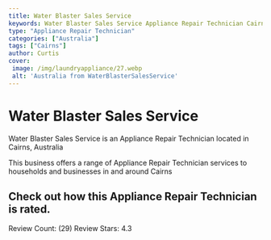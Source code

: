 ```yaml
---
title: Water Blaster Sales Service
keywords: Water Blaster Sales Service Appliance Repair Technician Cairns Australia 
type: "Appliance Repair Technician"
categories: ["Australia"]
tags: ["Cairns"]
author: Curtis
cover:
 image: /img/laundryappliance/27.webp
 alt: 'Australia from WaterBlasterSalesService'
---
```


# Water Blaster Sales Service
Water Blaster Sales Service is an Appliance Repair Technician located in Cairns, Australia

This business offers a range of Appliance Repair Technician services to households and businesses in and around Cairns

## Check out how this Appliance Repair Technician is rated.
Review Count: (29)
Review Stars: 4.3
